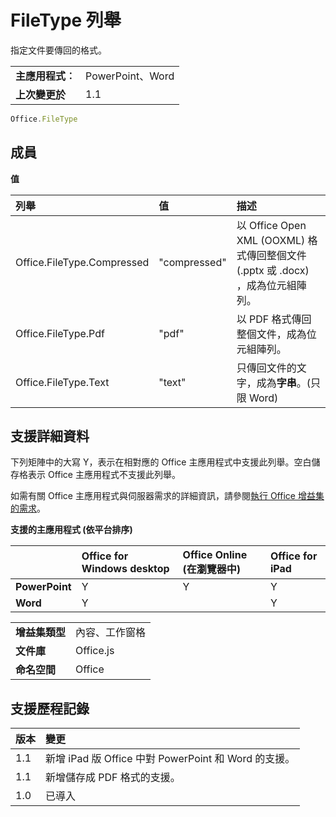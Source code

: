 
# <a name="filetype-enumeration"></a>FileType 列舉
指定文件要傳回的格式。

|||
|:-----|:-----|
|**主應用程式︰**|PowerPoint、Word|
|**上次變更於**|1.1|

```js
Office.FileType
```


## <a name="members"></a>成員


**值**


|**列舉**|**值**|**描述**|
|:-----|:-----|:-----|
|Office.FileType.Compressed|"compressed"|以 Office Open XML (OOXML) 格式傳回整個文件 (.pptx 或 .docx) ，成為位元組陣列。|
|Office.FileType.Pdf|"pdf"|以 PDF 格式傳回整個文件，成為位元組陣列。|
|Office.FileType.Text|"text"|只傳回文件的文字，成為**字串**。(只限 Word)|

## <a name="support-details"></a>支援詳細資料


下列矩陣中的大寫 Y，表示在相對應的 Office 主應用程式中支援此列舉。空白儲存格表示 Office 主應用程式不支援此列舉。

如需有關 Office 主應用程式與伺服器需求的詳細資訊，請參閱[執行 Office 增益集的需求](../../docs/overview/requirements-for-running-office-add-ins.md)。


**支援的主應用程式 (依平台排序)**


||**Office for Windows desktop**|**Office Online (在瀏覽器中)**|**Office for iPad**|
|:-----|:-----|:-----|:-----|
|**PowerPoint**|Y|Y|Y|
|**Word**|Y||Y|

|||
|:-----|:-----|
|**增益集類型**|內容、工作窗格|
|**文件庫**|Office.js|
|**命名空間**|Office|

## <a name="support-history"></a>支援歷程記錄


|**版本**|**變更**|
|:-----|:-----|
|1.1|新增 iPad 版 Office 中對 PowerPoint 和 Word 的支援。|
|1.1|新增儲存成 PDF 格式的支援。|
|1.0|已導入|
